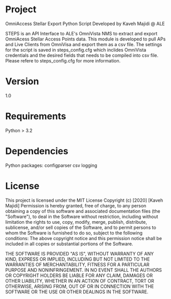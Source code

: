 # Project

OmniAccess Stellar Export Python Script
Developed by Kaveh Majidi @ ALE

STEPS is an API Interface to ALE's OmniVista NMS to extract and export OmniAcess Stellar Access Points data.
This module is developed to pull APs and Live Clients from OmniVisa and export them as a csv file.
The settings for the script is saved in steps_config.cfg which inclides OmniVista credentials and the desired fields that needs to be compiled into csv file. Please refere to steps_config.cfg for more information.
 

# Version

1.0

# Requirements

Python > 3.2

# Dependencies

Python packages:
configparser
csv
logging

# License
This project is licensed under the MIT License
Copyright (c) [2020] [Kaveh Majidi]
Permission is hereby granted, free of charge, to any person obtaining a copy
of this software and associated documentation files (the "Software"), to deal
in the Software without restriction, including without limitation the rights
to use, copy, modify, merge, publish, distribute, sublicense, and/or sell
copies of the Software, and to permit persons to whom the Software is
furnished to do so, subject to the following conditions:
The above copyright notice and this permission notice shall be included in all
copies or substantial portions of the Software.

THE SOFTWARE IS PROVIDED "AS IS", WITHOUT WARRANTY OF ANY KIND, EXPRESS OR
IMPLIED, INCLUDING BUT NOT LIMITED TO THE WARRANTIES OF MERCHANTABILITY,
FITNESS FOR A PARTICULAR PURPOSE AND NONINFRINGEMENT. IN NO EVENT SHALL THE
AUTHORS OR COPYRIGHT HOLDERS BE LIABLE FOR ANY CLAIM, DAMAGES OR OTHER
LIABILITY, WHETHER IN AN ACTION OF CONTRACT, TORT OR OTHERWISE, ARISING FROM,
OUT OF OR IN CONNECTION WITH THE SOFTWARE OR THE USE OR OTHER DEALINGS IN THE
SOFTWARE.
